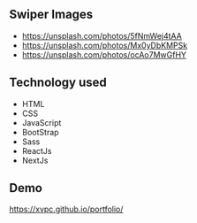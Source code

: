## Swiper Images
- https://unsplash.com/photos/5fNmWej4tAA
- https://unsplash.com/photos/Mx0yDbKMPSk
- https://unsplash.com/photos/ocAo7MwGfHY

## Technology used

- HTML
- CSS
- JavaScript
- BootStrap
- Sass
- ReactJs
- NextJs

## Demo
https://xvpc.github.io/portfolio/